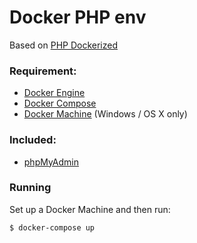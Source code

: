 # Docker PHP env
Based on  [PHP Dockerized](https://github.com/kasperisager/php-dockerized)

### Requirement:
* [Docker Engine](https://docs.docker.com/installation/)
* [Docker Compose](https://docs.docker.com/compose/)
* [Docker Machine](https://docs.docker.com/machine/) (Windows / OS X only)

### Included:
* [phpMyAdmin](https://github.com/phpmyadmin/phpmyadmin/)

### Running
Set up a Docker Machine and then run:
```
$ docker-compose up
```